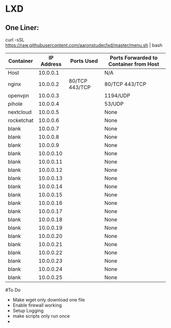 # LXD

## One Liner:

curl -sSL https://raw.githubusercontent.com/aaronstuder/lxd/master/menu.sh | bash

| Container | IP Address | Ports Used | Ports Forwarded to Container from Host |
| ------------- | ------------- | ----- | ----|
| Host      | 10.0.0.1  | | N/A |
| nginx     | 10.0.0.2  | 80/TCP 443/TCP |80/TCP 443/TCP |
| openvpn   | 10.0.0.3  |  |1194/UDP |
| pihole    | 10.0.0.4  | |53/UDP |
| nextcloud | 10.0.0.5  | |None |
| rocketchat| 10.0.0.6  | |None |
| blank     | 10.0.0.7  | |None |
| blank     | 10.0.0.8  | |None |
| blank     | 10.0.0.9  | |None |
| blank     | 10.0.0.10 | |None |
| blank     | 10.0.0.11 | |None |
| blank     | 10.0.0.12 | |None |
| blank     | 10.0.0.13 | |None |
| blank     | 10.0.0.14 | |None |
| blank     | 10.0.0.15 | |None |
| blank     | 10.0.0.16 | |None |
| blank     | 10.0.0.17 | |None |
| blank     | 10.0.0.18 | |None |
| blank     | 10.0.0.19 | |None |
| blank     | 10.0.0.20 | |None |
| blank     | 10.0.0.21 | |None |
| blank     | 10.0.0.22 | |None |
| blank     | 10.0.0.23 | |None |
| blank     | 10.0.0.24 | |None |
| blank     | 10.0.0.25 | |None |


#To Do
- Make wget only download one file
- Enable firewall working
- Setup Logging
- make scripts only run once
- 
